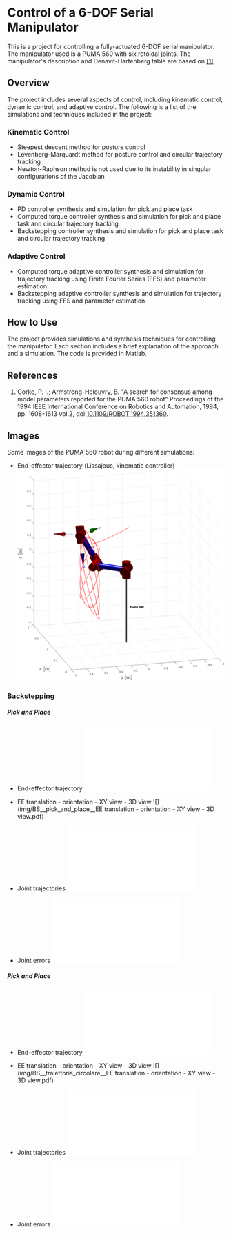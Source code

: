 # Control of a 6-DOF Serial Manipulator

This is a project for controlling a fully-actuated 6-DOF serial manipulator. The manipulator used is a PUMA 560 with six rotoidal joints. The manipulator's description and Denavit-Hartenberg table are based on [[1]](#references-1).

## Overview
The project includes several aspects of control, including kinematic control, dynamic control, and adaptive control. The following is a list of the simulations and techniques included in the project:

### Kinematic Control
* Steepest descent method for posture control
* Levenberg-Marquardt method for posture control and circular trajectory tracking
* Newton-Raphson method is not used due to its instability in singular configurations of the Jacobian

### Dynamic Control
* PD controller synthesis and simulation for pick and place task
* Computed torque controller synthesis and simulation for pick and place task and circular trajectory tracking
* Backstepping controller synthesis and simulation for pick and place task and circular trajectory tracking

### Adaptive Control
* Computed torque adaptive controller synthesis and simulation for trajectory tracking using Finite Fourier Series (FFS) and parameter estimation
* Backstepping adaptive controller synthesis and simulation for trajectory tracking using FFS and parameter estimation


## How to Use
The project provides simulations and synthesis techniques for controlling the manipulator. Each section includes a brief explanation of the approach and a simulation. The code is provided in Matlab.

## References
1. <a id="references-1"></a>Corke, P. I.;  Armstrong-Helouvry, B. "A search for consensus among model parameters reported for the PUMA 560 robot" Proceedings of the 1994 IEEE International Conference on Robotics and Automation, 1994, pp. 1608-1613 vol.2, doi:[10.1109/ROBOT.1994.351360](https://doi.org/10.1109/ROBOT.1994.351360).
 

## Images
Some images of the PUMA 560 robot during different simulations:

* End-effector trajectory (Lissajous, kinematic controller)
![](img/Kinematic__lissajous__End-effector_trajectory.png)

### Backstepping
##### Pick and Place
* End-effector trajectory
![](img/BS__pick_and_place__End-effector_trajectory.pdf)

* EE translation - orientation - XY view - 3D view
![](img/BS__pick_and_place__EE translation - orientation - XY view - 3D view.pdf)

* Joint trajectories
![](img/BS__pick_and_place__Joint_trajectories.pdf)

* Joint errors
![](img/BS__pick_and_place__Joint_errors.pdf)

##### Pick and Place
* End-effector trajectory
![](img/BS__traiettoria_circolare__End-effector_trajectory.pdf)

* EE translation - orientation - XY view - 3D view
![](img/BS__traiettoria_circolare__EE translation - orientation - XY view - 3D view.pdf)

* Joint trajectories
![](img/BS__traiettoria_circolare__Joint_trajectories.pdf)

* Joint errors
![](img/BS__traiettoria_circolare__Joint_errors.pdf)